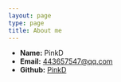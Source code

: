 ```yaml
---
layout: page
type: page
title: About me
---
```


* **Name:** PinkD
* **Email:** [443657547@qq.com](443657547@qq.com)
* **Github:** [PinkD](https://github.com/PinkDdesu)
